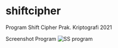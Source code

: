 # shiftcipher
Program Shift Cipher Prak. Kriptografi 2021

Screenshot Program
![SS program](https://www.petanikode.com/img/markdown/markdown-vscode.png)
